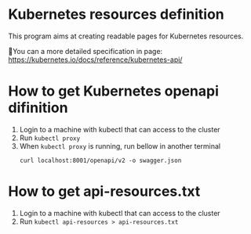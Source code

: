 # Kubernetes resources definition

This program aims at creating readable pages for Kubernetes resources.

You can a more detailed specification in page: https://kubernetes.io/docs/reference/kubernetes-api/

# How to get Kubernetes openapi difinition

1. Login to a machine with kubectl that can access to the cluster
2. Run `kubectl proxy`
3. When `kubectl proxy` is running, run bellow in another terminal
    ```
    curl localhost:8001/openapi/v2 -o swagger.json
    ```

# How to get api-resources.txt

1. Login to a machine with kubectl that can access to the cluster
2. Run `kubectl api-resources > api-resources.txt`